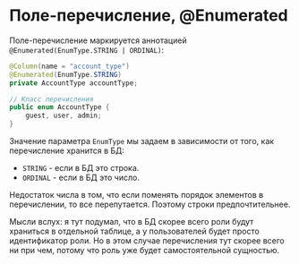 # Поле-перечисление, @Enumerated

Поле-перечисление маркируется аннотацией `@Enumerated(EnumType.STRING | ORDINAL)`:

```java
@Column(name = "account_type")
@Enumerated(EnumType.STRING)
private AccountType accountType;
```

```java
// Класс перечисления
public enum AccountType {
    guest, user, admin;
}
```

Значение параметра `EnumType` мы задаем в зависимости от того, как перечисление хранится в БД:

* `STRING` - если в БД это строка.
* `ORDINAL` - если в БД это число.

Недостаток числа в том, что если поменять порядок элементов в перечислении, то все перепутается. Поэтому строки предпочтительнее.

Мысли вслух: я тут подумал, что в БД скорее всего роли будут храниться в отдельной таблице, а у пользователей будет просто идентификатор роли. Но в этом случае перечисления тут скорее всего ни при чем, потому что роль уже будет самостоятельной сущностью.